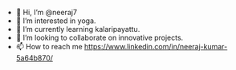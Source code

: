 - 👋 Hi, I’m @neeraj7
- 👀 I’m interested in yoga.
- 🌱 I’m currently learning kalaripayattu.
- 💞️ I’m looking to collaborate on innovative projects.
- 📫 How to reach me https://www.linkedin.com/in/neeraj-kumar-5a64b870/

<!---
neeraj7/neeraj7 is a ✨ special ✨ repository because its `README.md` (this file) appears on your GitHub profile.
You can click the Preview link to take a look at your changes.
--->
